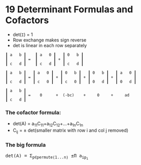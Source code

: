 # 19 Determinant Formulas and Cofactors

- det(`I`) = 1
- Row exchange makes sign reverse
- det is linear in each row separately

```
┃ a   b ┃    ┃ a   0 ┃   ┃ 0   b ┃
┃       ┃ =  ┃       ┃ + ┃       ┃
┃ c   d ┃    ┃ c   d ┃   ┃ c   d ┃
          
┃ a   b ┃   ┃ a   0 ┃   ┃ 0   b ┃   ┃ 0   b ┃   ┃ a   0 ┃
┃       ┃ = ┃       ┃ + ┃       ┃ + ┃       ┃ + ┃       ┃
┃ c   d ┃   ┃ c   0 ┃   ┃ c   0 ┃   ┃ 0   d ┃   ┃ 0   d ┃

┃ a   b ┃
┃       ┃ =    0      +  (-bc)    +     0     +     ad
┃ c   d ┃
```

### The cofactor formula:
- det(A) = a<sub>11</sub>C<sub>11</sub>+a<sub>12</sub>C<sub>12</sub>+...+a<sub>1n</sub>C<sub>1n</sub>
- C<sub>ij</sub> = ± det(smaller matrix with row i and col j removed)

### The big formula

<pre>
det(A) = Σ<sub>p∈permute(1...n)</sub> ±Π a<sub>ip<sub>i</sub></sub>
</pre>